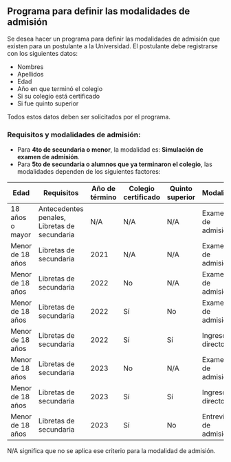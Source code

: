 ## Programa para definir las modalidades de admisión

Se desea hacer un programa para definir las modalidades de admisión que existen para un postulante a la Universidad. El postulante debe registrarse con los siguientes datos:
- Nombres
- Apellidos
- Edad
- Año en que terminó el colegio
- Si su colegio está certificado
- Si fue quinto superior

Todos estos datos deben ser solicitados por el programa.

### Requisitos y modalidades de admisión:

- Para **4to de secundaria o menor**, la modalidad es: **Simulación de examen de admisión**.
- Para **5to de secundaria o alumnos que ya terminaron el colegio**, las modalidades dependen de los siguientes factores:

| Edad               | Requisitos                         | Año de término | Colegio certificado | Quinto superior | Modalidad                 |
|--------------------|------------------------------------|----------------|---------------------|-----------------|---------------------------|
| 18 años o mayor     | Antecedentes penales, Libretas de secundaria | N/A            | N/A                 | N/A             | Examen de admisión         |
| Menor de 18 años    | Libretas de secundaria             | 2021           | N/A                 | N/A             | Examen de admisión         |
| Menor de 18 años    | Libretas de secundaria             | 2022           | No                  | N/A             | Examen de admisión         |
| Menor de 18 años    | Libretas de secundaria             | 2022           | Sí                  | No              | Examen de admisión         |
| Menor de 18 años    | Libretas de secundaria             | 2022           | Sí                  | Sí              | Ingreso directo            |
| Menor de 18 años    | Libretas de secundaria             | 2023           | No                  | N/A             | Examen de admisión         |
| Menor de 18 años    | Libretas de secundaria             | 2023           | Sí                  | Sí              | Ingreso directo            |
| Menor de 18 años    | Libretas de secundaria             | 2023           | Sí                  | No              | Entrevista de admisión     |

N/A significa que no se aplica ese criterio para la modalidad de admisión.
